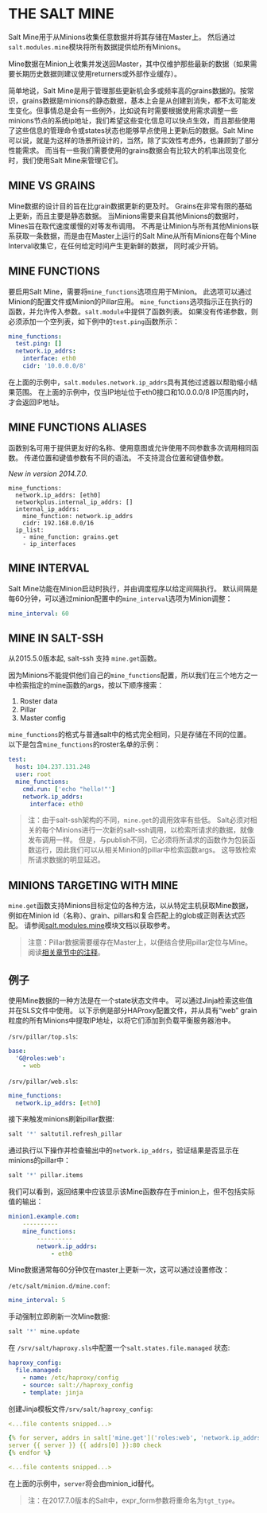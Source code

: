 # THE SALT MINE

Salt Mine用于从Minions收集任意数据并将其存储在Master上。 然后通过`salt.modules.mine`模块将所有数据提供给所有Minions。

Mine数据在Minion上收集并发送回Master，其中仅维护那些最新的数据（如果需要长期历史数据则建议使用returners或外部作业缓存）。

简单地说，Salt Mine是用于管理那些更新机会多或频率高的grains数据的。按常识，grains数据是minions的静态数据，基本上会是从创建到消失，都不太可能发生变化。但事情总是会有一些例外，比如说有时需要根据使用需求调整一些minions节点的系统ip地址，我们希望这些变化信息可以快点生效，而且那些使用了这些信息的管理命令或states状态也能够早点使用上更新后的数据。Salt Mine可以说，就是为这样的场景所设计的，当然，除了实效性考虑外，也兼顾到了部分性能需求。
而当有一些我们需要使用的grains数据会有比较大的机率出现变化时，我们使用Salt Mine来管理它们。

## MINE VS GRAINS
Mine数据的设计目的旨在比grain数据更新的更及时。 Grains在非常有限的基础上更新，而且主要是静态数据。 当Minions需要来自其他Minions的数据时，Mines旨在取代速度缓慢的对等发布调用。 不再是让Minion与所有其他Minions联系获取一条数据，而是由在Master上运行的Salt Mine从所有Minions在每个Mine Interval收集它，在任何给定时间产生更新鲜的数据， 同时减少开销。

## MINE FUNCTIONS
要启用Salt Mine，需要将`mine_functions`选项应用于Minion。 此选项可以通过Minion的配置文件或Minion的Pillar应用。 `mine_functions`选项指示正在执行的函数，并允许传入参数。`salt.module`中提供了函数列表。 如果没有传递参数，则必须添加一个空列表，如下例中的`test.ping`函数所示：
```yaml
mine_functions:
  test.ping: []
  network.ip_addrs:
    interface: eth0
    cidr: '10.0.0.0/8'
```
在上面的示例中，`salt.modules.network.ip_addrs`具有其他过滤器以帮助缩小结果范围。 在上面的示例中，仅当IP地址位于eth0接口和10.0.0.0/8 IP范围内时，才会返回IP地址。

## MINE FUNCTIONS ALIASES
函数别名可用于提供更友好的名称、使用意图或允许使用不同参数多次调用相同函数。 传递位置和键值参数有不同的语法。 不支持混合位置和键值参数。

*New in version 2014.7.0.*
```
mine_functions:
  network.ip_addrs: [eth0]
  networkplus.internal_ip_addrs: []
  internal_ip_addrs:
    mine_function: network.ip_addrs
    cidr: 192.168.0.0/16
  ip_list:
    - mine_function: grains.get
    - ip_interfaces
```

## MINE INTERVAL
Salt Mine功能在Minion启动时执行，并由调度程序以给定间隔执行。 默认间隔是每60分钟，可以通过minion配置中的`mine_interval`选项为Minion调整：
```yaml
mine_interval: 60
```

## MINE IN SALT-SSH
从2015.5.0版本起, salt-ssh 支持 `mine.get`函数。

因为Minions不能提供他们自己的`mine_functions`配置，所以我们在三个地方之一中检索指定的mine函数的args，按以下顺序搜索：

1. Roster data
2. Pillar
3. Master config

`mine_functions`的格式与普通salt中的格式完全相同，只是存储在不同的位置。 以下是包含`mine_functions`的roster名单的示例：
```yaml
test:
  host: 104.237.131.248
  user: root
  mine_functions:
    cmd.run: ['echo "hello!"']
    network.ip_addrs:
      interface: eth0
```
> 注：由于salt-ssh架构的不同，`mine.get`的调用效率有些低。 Salt必须对相关的每个Minions进行一次新的salt-ssh调用，以检索所请求的数据，就像发布调用一样。 但是，与publish不同，它必须将所请求的函数作为包装函数运行，因此我们可以从相关Minion的pillar中检索函数args。 这导致检索所请求数据的明显延迟。

## MINIONS TARGETING WITH MINE
`mine.get`函数支持Minions目标定位的各种方法，以从特定主机获取Mine数据，例如在Minion id（名称）、grain、pillars和复合匹配上的glob或正则表达式匹配。 请参阅[salt.modules.mine](https://docs.saltstack.com/en/latest/ref/modules/all/salt.modules.mine.html#module-salt.modules.mine)模块文档以获取参考。

> 注意：Pillar数据需要缓存在Master上，以便结合使用pillar定位与Mine。 阅读[相关章节中的注释](https://docs.saltstack.com/en/latest/topics/targeting/pillar.html#targeting-pillar)。

## 例子
使用Mine数据的一种方法是在一个state状态文件中。 可以通过Jinja检索这些值并在SLS文件中使用。 以下示例是部分HAProxy配置文件，并从具有“web” grain粒度的所有Minions中提取IP地址，以将它们添加到负载平衡服务器池中。

`/srv/pillar/top.sls`:
```yaml
base:
  'G@roles:web':
    - web
```

`/srv/pillar/web.sls`:
```yaml
mine_functions:
  network.ip_addrs: [eth0]
```
接下来触发minions刷新pillar数据:
```bash
salt '*' saltutil.refresh_pillar
```
通过执行以下操作并检查输出中的`network.ip_addrs`，验证结果是否显示在minions的pillar中：
```bash
salt '*' pillar.items
```
我们可以看到，返回结果中应该显示该Mine函数存在于minion上，但不包括实际值的输出：
```yaml
minion1.example.com:
    ----------
    mine_functions:
        ----------
        network.ip_addrs:
            - eth0
```
Mine数据通常每60分钟仅在master上更新一次，这可以通过设置修改：

`/etc/salt/minion.d/mine.conf`:
```yaml
mine_interval: 5
```

手动强制立即刷新一次Mine数据:
```bash
salt '*' mine.update
```

在 `/srv/salt/haproxy.sls`中配置一个`salt.states.file.managed` 状态:
```yaml
haproxy_config:
  file.managed:
    - name: /etc/haproxy/config
    - source: salt://haproxy_config
    - template: jinja
```
创建Jinja模板文件`/srv/salt/haproxy_config`:
```yaml
<...file contents snipped...>

{% for server, addrs in salt['mine.get']('roles:web', 'network.ip_addrs', tgt_type='grain') | dictsort() %}
server {{ server }} {{ addrs[0] }}:80 check
{% endfor %}

<...file contents snipped...>
```
在上面的示例中，`server`将会由minion_id替代。

> 注：在2017.7.0版本的Salt中，expr_form参数将重命名为`tgt_type`。
